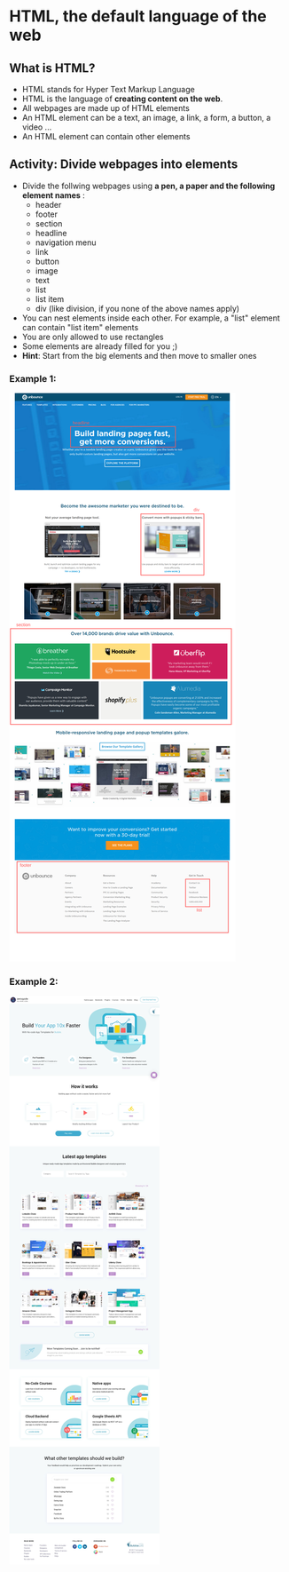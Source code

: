 # HTML, the default language of the web

## What is HTML?

* HTML stands for Hyper Text Markup Language
* HTML is the language of **creating content on the web**.
* All webpages are made up of HTML elements
* An HTML element can be a text, an image, a link, a form, a button, a video ...
* An HTML element can contain other elements

## Activity: Divide webpages into elements

* Divide the follwing webpages using **a pen, a paper and the following element names** :
  * header
  * footer
  * section
  * headline
  * navigation menu
  * link
  * button
  * image
  * text
  * list
  * list item
  * div (like division, if you none of the above names apply)
* You can nest elements inside each other. For example, a "list" element can contain "list item" elements
* You are only allowed to use rectangles
* Some elements are already filled for you ;)
* **Hint**: Start from the big elements and then move to smaller ones

### Example 1:

![](img/home-page-unbounce.png)

### Example 2:

![](img/landing-page-zeroqode.jpg)
